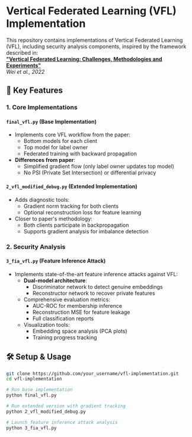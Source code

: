 # Vertical Federated Learning (VFL) Implementation

This repository contains implementations of Vertical Federated Learning (VFL), including security analysis components, inspired by the framework described in:  
**["Vertical Federated Learning: Challenges, Methodologies and Experiments"](https://arxiv.org/pdf/2202.04309)**  
*Wei et al., 2022*

## 📌 Key Features

### 1. Core Implementations

#### `final_vfl.py` (Base Implementation)
- Implements core VFL workflow from the paper:
  - Bottom models for each client
  - Top model for label owner
  - Federated training with backward propagation
- **Differences from paper**:
  - Simplified gradient flow (only label owner updates top model)
  - No PSI (Private Set Intersection) or differential privacy

#### `2_vfl_modified_debug.py` (Extended Implementation)
- Adds diagnostic tools:
  - Gradient norm tracking for both clients
  - Optional reconstruction loss for feature learning
- Closer to paper's methodology:
  - Both clients participate in backpropagation
  - Supports gradient analysis for imbalance detection

### 2. Security Analysis

#### `3_fia_vfl.py` (Feature Inference Attack)
- Implements state-of-the-art feature inference attacks against VFL:
  - **Dual-model architecture**: 
    - Discriminator network to detect genuine embeddings
    - Reconstructor network to recover private features
  - Comprehensive evaluation metrics:
    - AUC-ROC for membership inference
    - Reconstruction MSE for feature leakage
    - Full classification reports
  - Visualization tools:
    - Embedding space analysis (PCA plots)
    - Training progress tracking

## 🛠️ Setup & Usage

```bash
git clone https://github.com/your_username/vfl-implementation.git
cd vfl-implementation

# Run base implementation
python final_vfl.py

# Run extended version with gradient tracking
python 2_vfl_modified_debug.py

# Launch feature inference attack analysis
python 3_fia_vfl.py
